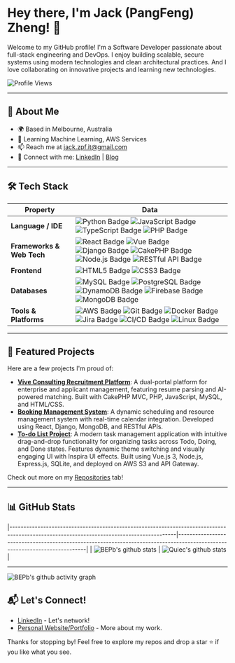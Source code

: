 # Hey there, I'm Jack (PangFeng) Zheng! 👋

Welcome to my GitHub profile! I'm a Software Developer passionate about full-stack engineering and DevOps. I enjoy building scalable, secure systems using modern technologies and clean architectural practices. And I love collaborating on innovative projects and learning new technologies.

![Profile Views](https://komarev.com/ghpvc/?username=Jaaaaackz&style=flat-square&color=blue)

---

## 🚀 About Me
- 🌍 Based in Melbourne, Australia
- 🌱 Learning Machine Learning, AWS Services
- 📫 Reach me at jack.zpf.it@gmail.com
- 🔗 Connect with me: [LinkedIn](https://www.linkedin.com/in/pangfengzheng/) | [Blog](https://jaaaaackz.github.io/)

---

## 🛠️ Tech Stack
<!-- my-skills -->

| Property                                        | Data                                                                                                                                                                                                                                                                                                                                                                                                                                                                                                                                                                                                                                                                                                                                                                                                                                                                                                                                                                                                                                                                                                                                                                                                                                                                                                                                                                                                                                                                                                                                                                                                                                                                                                                                                                                                                                                                                                                                                                  |
|-------------------------------------------------|-----------------------------------------------------------------------------------------------------------------------------------------------------------------------------------------------------------------------------------------------------------------------------------------------------------------------------------------------------------------------------------------------------------------------------------------------------------------------------------------------------------------------------------------------------------------------------------------------------------------------------------------------------------------------------------------------------------------------------------------------------------------------------------------------------------------------------------------------------------------------------------------------------------------------------------------------------------------------------------------------------------------------------------------------------------------------------------------------------------------------------------------------------------------------------------------------------------------------------------------------------------------------------------------------------------------------------------------------------------------------------------------------------------------------------------------------------------------------------------------------------------------------------------------------------------------------------------------------------------------------------------------------------------------------------------------------------------------------------------------------------------------------------------------------------------------------------------------------------------------------------------------------------------------------------------------------------------------------|
| **Language / IDE**                              | ![Python Badge](https://img.shields.io/badge/-Python-3776AB?style=flat&logo=Python&logoColor=white) ![JavaScript Badge](https://img.shields.io/badge/-JavaScript-F7DF1E?style=flat&logo=JavaScript&logoColor=black) ![TypeScript Badge](https://img.shields.io/badge/-TypeScript-007ACC?style=flat&logo=TypeScript&logoColor=white) ![PHP Badge](https://img.shields.io/badge/-PHP-777BB4?style=flat&logo=PHP&logoColor=white)                                                                                                                                                                                                                                                                                                                                                                                                                                                                                                                                                                                                                                                                                                                                                                                                                                                                                                                                                                                                                                                                                                                                                                                                                                                                                                                                                                                                                                                    |
| **Frameworks & Web Tech**                       | ![React Badge](https://img.shields.io/badge/-React-61DAFB?style=flat&logo=React&logoColor=black) ![Vue Badge](https://img.shields.io/badge/-Vue-4FC08D?style=flat&logo=Vue.js&logoColor=white) ![Django Badge](https://img.shields.io/badge/-Django-092E20?style=flat&logo=Django&logoColor=white) ![CakePHP Badge](https://img.shields.io/badge/-CakePHP-D33C43?style=flat&logo=CakePHP&logoColor=white) ![Node.js Badge](https://img.shields.io/badge/-Node.js-339933?style=flat&logo=Node.js&logoColor=white) ![RESTful API Badge](https://img.shields.io/badge/-RESTful%20API-FF6600?style=flat&logoColor=white)                                                                                                                                                                                                                                                                                                                                                                                                                                                                                                                                                                                                                                                                                                                                                                                                                                                                                                                                                                                                                                                                                                                                                                                                                                                                                  |
| **Frontend**                                    | ![HTML5 Badge](https://img.shields.io/badge/-HTML5-E34F26?style=flat&logo=HTML5&logoColor=white) ![CSS3 Badge](https://img.shields.io/badge/-CSS3-1572B6?style=flat&logo=CSS3&logoColor=white)                                                                                                                                                                                                                                                                                                                                                                                                                                                                                                                                                                                                                                                                                                                                                                                                                                                                                                                                                                                                                                                                                                                                                                                                                                                                                                                                                                                                                                                                                                                                                                                                                                                                                                                                                                                                                              |
| **Databases**                                   | ![MySQL Badge](https://img.shields.io/badge/-MySQL-4479A1?style=flat&logo=MySQL&logoColor=white) ![PostgreSQL Badge](https://img.shields.io/badge/-PostgreSQL-336791?style=flat&logo=PostgreSQL&logoColor=white) ![DynamoDB Badge](https://img.shields.io/badge/-DynamoDB-4053D6?style=flat&logo=Amazon%20DynamoDB&logoColor=white) ![Firebase Badge](https://img.shields.io/badge/-Firebase-FFCA28?style=flat&logo=Firebase&logoColor=black) ![MongoDB Badge](https://img.shields.io/badge/-MongoDB-47A248?style=flat&logo=MongoDB&logoColor=white)                                                                                                                                                                                                                                                                                                                                                                                                                                                                                                                                                                                                                                                                                                                                                                                                                                                                                                                                                                                                                                                                                                                                                                                                                                                                                                                                                                                                                 |
| **Tools & Platforms**                           | ![AWS Badge](https://img.shields.io/badge/-AWS-232F3E?style=flat&logo=Amazon%20AWS&logoColor=white) ![Git Badge](https://img.shields.io/badge/-Git-F05032?style=flat&logo=Git&logoColor=white) ![Docker Badge](https://img.shields.io/badge/-Docker-2496ED?style=flat&logo=Docker&logoColor=white) ![Jira Badge](https://img.shields.io/badge/-Jira-0052CC?style=flat&logo=Jira&logoColor=white) ![CI/CD Badge](https://img.shields.io/badge/-CI%2FCD-2088FF?style=flat&logoColor=white) ![Linux Badge](https://img.shields.io/badge/-Linux-FCC624?style=flat&logo=Linux&logoColor=black)                                                                                                                                                                                                                                                                                                                                                                                                                                                                                                                                                                                                                                                                                                                                                                                                                                                                                                                                                                                                                                                                                                                                                                                                                                                                                                                                                                                                                                    |

---

## 🌟 Featured Projects
Here are a few projects I'm proud of:

- **[Vive Consulting Recruitment Platform](https://www.viveconsulting.com.au/#)**: A dual-portal platform for enterprise and applicant management, featuring resume parsing and AI-powered matching. Built with CakePHP MVC, PHP, JavaScript, MySQL, and HTML/CSS.
- **[Booking Management System](https://verdant-begonia-87fe5d.netlify.app/)**: A dynamic scheduling and resource management system with real-time calendar integration. Developed using React, Django, MongoDB, and RESTful APIs.
- **[To-do List Project](http://todo-project-jackz.s3-website-ap-southeast-2.amazonaws.com/)**: A modern task management application with intuitive drag-and-drop functionality for organizing tasks across Todo, Doing, and Done states. Features dynamic theme switching and visually engaging UI with Inspira UI effects. Built using Vue.js 3, Node.js, Express.js, SQLite, and deployed on AWS S3 and API Gateway.


Check out more on my [Repositories](https://github.com/Jaaaaackz?tab=repositories) tab!

---

## 📊 GitHub Stats
|-----------------------------------------------------------------------------------------------------------------------------------------|---------------------------------------------------------------------------------------------------------------------------|
| ![BEPb's github stats](https://github-readme-stats.vercel.app/api?username=Jaaaaackz&show_icons=true&theme=radical&include_all_commits=true) | ![Quiec's github stats](https://github-readme-stats.vercel.app/api/top-langs/?username=Jaaaaackz&theme=radical&layout=compact) |

---
![BEPb's github activity graph](https://raw.githubusercontent.com/Jaaaaackz/Jaaaaackz/output/github-contribution-grid-snake-dark.svg)
## 📬 Let's Connect!
- [LinkedIn](https://www.linkedin.com/in/your-profile) - Let's network!
- [Personal Website/Portfolio](https://jaaaaackz.github.io/) - More about my work.

Thanks for stopping by! Feel free to explore my repos and drop a star ⭐ if you like what you see.
